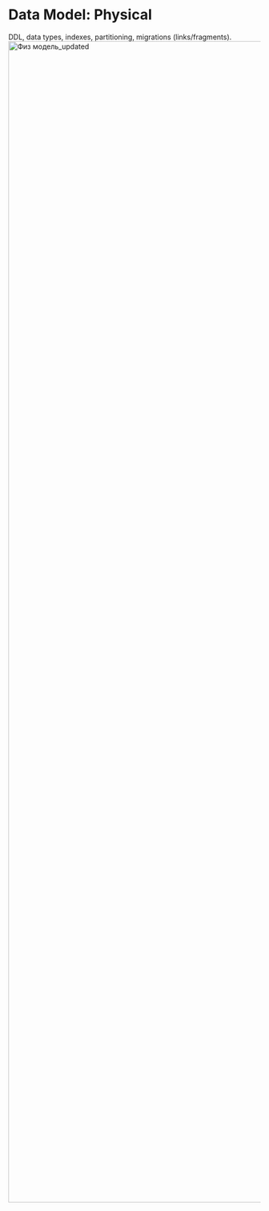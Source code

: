 # Data Model: Physical
DDL, data types, indexes, partitioning, migrations (links/fragments).
<img width="2620" height="2320" alt="Физ модель_updated" src="https://github.com/user-attachments/assets/143f6adb-0abd-4c1b-ad1a-c9fc6b8875b6" />
